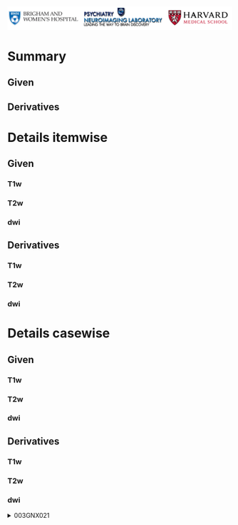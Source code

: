 ![](pnl-bwh-hms.png)



# Summary

## Given

## Derivatives




# Details itemwise

## Given

### T1w
### T2w
### dwi

## Derivatives

### T1w
### T2w
### dwi




# Details casewise

## Given

### T1w
### T2w
### dwi

## Derivatives

### T1w
### T2w
### dwi


<details><summary>003GNX021</summary>
<p>

```
/home/tb571/Downloads/INTRuST_BIDS/derivatives/luigi-pnlpipe/sub-003GNX021/
├── anat
│   ├── freesurfer
│   │   ├── label
│   │   ├── mri
│   │   ├── scripts
│   │   ├── stats
│   │   ├── surf
│   │   ├── tmp
│   │   ├── touch
│   │   └── trash
│   ├── sub-003GNX021_desc-T1wXcMabs_mask.nii.gz
│   ├── sub-003GNX021_desc-T2wXcMabs_mask.nii.gz
│   ├── sub-003GNX021_desc-Xc_T1w.nii.gz
│   └── sub-003GNX021_desc-Xc_T2w.nii.gz
├── dwi
│   ├── sub-003GNX021_desc-dwiXcEd_bse.nii.gz
│   ├── sub-003GNX021_desc-dwiXcEdEp_bse.nii.gz
│   ├── sub-003GNX021_desc-XcBseBet_mask.nii.gz
│   ├── sub-003GNX021_desc-Xc_dwi.bval
│   ├── sub-003GNX021_desc-Xc_dwi.bvec
│   ├── sub-003GNX021_desc-Xc_dwi.nii.gz
│   ├── sub-003GNX021_desc-XcEd_dwi.bval
│   ├── sub-003GNX021_desc-XcEd_dwi.bvec
│   ├── sub-003GNX021_desc-XcEd_dwi.nii.gz
│   ├── sub-003GNX021_desc-XcEd_dwi_xfms.tgz
│   ├── sub-003GNX021_desc-XcEdEp_dwi.bval
│   ├── sub-003GNX021_desc-XcEdEp_dwi.bvec
│   ├── sub-003GNX021_desc-XcEdEp_dwi_mask.nii.gz
│   └── sub-003GNX021_desc-XcEdEp_dwi.nii.gz
├── fs2dwi
│   ├── eddy_fs2dwi
│   │   ├── b0maskedbrain.nii.gz
│   │   ├── b0masked.nii.gz
│   │   ├── wmparcInBrain.nii.gz
│   │   └── wmparcInDwi.nii.gz
│   └── epi_fs2dwi
│       ├── b0maskedbrain.nii.gz
│       ├── b0masked.nii.gz
│       ├── wmparcInBrain.nii.gz
│       └── wmparcInDwi.nii.gz
└── tracts

15 directories, 26 files
```

</p>
</span>
</details>
